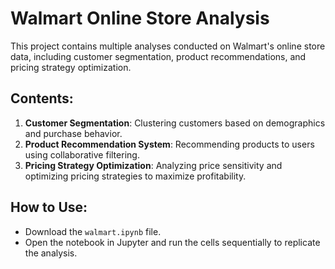 # Walmart Online Store Analysis

This project contains multiple analyses conducted on Walmart's online store data, including customer segmentation, product recommendations, and pricing strategy optimization.

## Contents:
1. **Customer Segmentation**: Clustering customers based on demographics and purchase behavior.
2. **Product Recommendation System**: Recommending products to users using collaborative filtering.
3. **Pricing Strategy Optimization**: Analyzing price sensitivity and optimizing pricing strategies to maximize profitability.

## How to Use:
- Download the `walmart.ipynb` file.
- Open the notebook in Jupyter and run the cells sequentially to replicate the analysis.
